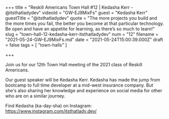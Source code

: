 +++
title = "Reskill Americans Town Hall #12 |  Kedasha Kerr - @itsthatladydev"
videoId = "GW-EJ9MixFs"
guest = "Kedasha Kerr"
guestTitle = "@itsthatladydev"
quote = "The more projects you build and the more times you fail, the better you become at that particular technology. Be open and have an appetite for learning, as there’s so much to learn!"
slug = "town-hall-12-kedasha-kerr-itsthatladydev"
num = "12"
filename = "2021-05-24-GW-EJ9MixFs.md"
date = "2021-05-24T15:00:39.000Z"
draft = false
tags = [ "town-halls" ]

+++

Join us for our 12th Town Hall meeting of the 2021 class of Reskill Americans.

Our guest speaker will be Kedasha Kerr.  Kedasha has made the jump from bootcamp to full time developer at a mid-west insurance company.  But she's also sharing her knowledge and experience on social media for other who are on a similar journey.

Find Kedasha (ka-day-sha) on Instagram:  https://www.instagram.com/itsthatlady.dev/
